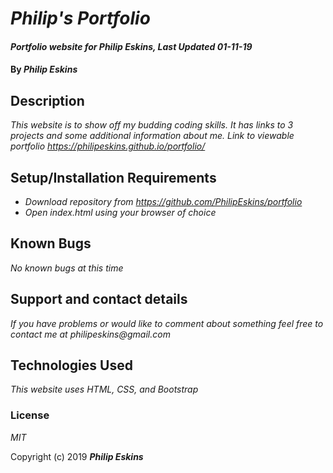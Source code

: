 # _Philip's Portfolio_

#### _Portfolio website for Philip Eskins, Last Updated 01-11-19_

#### By _**Philip Eskins**_

## Description

_This website is to show off my budding coding skills. It has links to 3 projects and some additional information about me._
_Link to viewable portfolio https://philipeskins.github.io/portfolio/_

## Setup/Installation Requirements

* _Download repository from https://github.com/PhilipEskins/portfolio_
* _Open index.html using your browser of choice_

## Known Bugs

_No known bugs at this time_

## Support and contact details

_If you have problems or would like to comment about something feel free to contact me at philipeskins@gmail.com_

## Technologies Used

_This website uses HTML, CSS, and Bootstrap_

### License

*MIT*

Copyright (c) 2019 **_Philip Eskins_**
